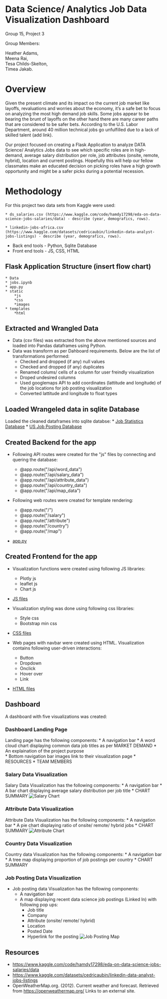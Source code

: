 # Data Science/ Analytics Job Data Visualization Dashboard
Group 15, Project 3 

Group Members:  

 Heather Adams,  
 Meena Rai,  
 Tesa Childs-Skelton,  
 Timea Jakab. 
 
		    
# Overview
Given the present climate and its impact oo the current job market like layoffs, revaluations and worries about the economy, it’s a safe bet to focus on analyzing the most high demand job skills. Some jobs appear to be bearing the brunt of layoffs on the other hand there are many career paths that are considered to be safer bets. According to the U.S. Labor Department, around 40 million technical jobs go unfulfilled due to a lack of skilled talent (add link).  

Our project focused on creating a Flask Application to analyze DATA Science/ Analytics Jobs data to see which specific roles are in high-demand, average salary distribution per role, job attributes (onsite, remote, hybrid), location and current postings. Hopefully this will help our fellow classmates make an educated decision on picking roles have a high growth opportunity and might be a safer picks during a potential recession.

# Methodology
For this project two data sets from Kaggle were used:  

    * ds_salaries.csv (https://www.kaggle.com/code/hamdy17298/eda-on-data-science-jobs-salaries/data) - describe (year, demografics, rows). 
    
    * linkedin-jobs-africa.csv (https://www.kaggle.com/datasets/cedricaubin/linkedin-data-analyst-jobs-listings) - describe (year, demografics, rows). 
    
* Back end tools - Python, Sqlite Database
* Front end tools - JS, CSS, HTML

## Flask Application Structure (insert flow chart)
    * Data
    * jobs.ipynb
    * app.py
    * static
        *js
        *css
        *images
    * templates
        *html
    
## Extracted and Wrangled Data
* Data (csv files) was extracted from the above mentioned sources and loaded  into Pandas dataframes using Python.
* Data was transform as per Dahboard requirements. Below are the list of transformations performed:
    * Checked and dropped (if any) null values
    * Checked and dropped (if any) duplicates
    * Renamed colums/ cells of a column for user freindly visualization
    * Droped undesired columns
    * Used googlemaps API to add coordinates (lattitude and longitude) of the job locations for job posting visualization
    * Converted lattitude and longitude to float types 

## Loaded Wrangeled data in sqlite Database
Loaded the cleaned dataframes into sqlite databse: 
    * [Job Statistics Database](data/jobstats_db.sqlite)
    * [US Job Posting Database](data/updated_jobs_usa_db.sqlite)

## Created Backend for the app
* Following API routes were created for the "js" files by connecting and quering the database:
    * @app.route("/api/word_data")
    * @app.route("/api/salary_data")
    * @app.route("/api/attribute_data")
    * @app.route("/api/country_data")
    * @app.route("/api/map_data")

* Following web routes were created for template rendering: 
    * @app.route("/")
    * @app.route("/salary")
    * @app.route("/attribute")
    * @app.route("/country")
    * @app.route("/map")
* [app.py](app.py)
    

## Created Frontend for the app
* Visualization functions were created using following JS libraries:
    * Plotly js 
    * leaflet js
    * Chart js 
* [JS files](static/js)

* Visualization styling was done using following css libraries:
    * Style css
    * Bootstrap min css
* [CSS files](static/css)

* Web pages with navbar were created using HTML. Visualization contains following user-driven interactions:
    * Button
    * Dropdown
    * Onclick
    * Hover over
    * Link
* [HTML files](templates)

## Dashboard
A dashboard with five visualizations was created:

### Dashboard Landing Page
Landing page  has the following components:
    * A navigation bar
    * A word cloud chart displaying common data job titles as per MARKET DEMAND
    * An explaination of the project purpose  
    * Bottom navigation bar images link to their visualization page
    * RESOURCES
    * TEAM MEMBERS

### Salary Data Visualization
Salary Data Visualization has the following components:
    * A navigation bar
    * A bar chart displaying average salary distribution per job title
    * CHART SUMMARY 
![Salary Chart](static/images/salary.png)

### Attribute Data Visualization
Attribute Data Visualization has the following components:
    * A navigation bar
    * A pie chart displaying ratio of onsite/ remote/ hybrid jobs
    * CHART SUMMARY 
![Attribute Chart](static/images/attribute.png)

### Country Data Visualization
Country data Visualization has the following components:
    * A navigation bar
    * A tree map displaying proportion of job postings per country
    * CHART SUMMARY


### Job Posting Data Visualization
* Job posting data Visualization has the following components:
    * A navigation bar
    * A map displaying recent data science job postings (Linked In) with following pop ups:
        * Job title
        * Company
        * Attribute (onsite/ remote/ hybrid)
        * Location
        * Posted Date
        * Hyperlink for the posting
![Job Posting Map](static/images/map.png)

## Resources
* https://www.kaggle.com/code/hamdy17298/eda-on-data-science-jobs-salaries/data
* https://www.kaggle.com/datasets/cedricaubin/linkedin-data-analyst-jobs-listings 
* OpenWeatherMap.org. (2012). Сurrent weather and forecast. Retrieved from https://openweathermap.org/ Links to an external site. 
